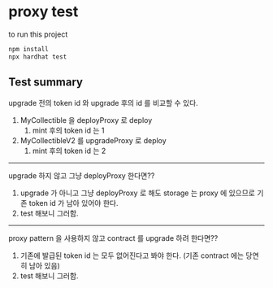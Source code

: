 # proxy test

to run this project

```bash
npm install
npx hardhat test
```

## Test summary

upgrade 전의 token id 와 upgrade 후의 id 를 비교할 수 있다.

1. MyCollectible 을 deployProxy 로 deploy
   1. mint 후의 token id 는 1
2. MyCollectibleV2 를 upgradeProxy 로 deploy
   1. mint 후의 token id 는 2

---

upgrade 하지 않고 그냥 deployProxy 한다면??

1. upgrade 가 아니고 그냥 deployProxy 로 해도 storage 는 proxy 에 있으므로 기존 token id 가 남아 있어야 한다.
2. test 해보니 그러함.

---

proxy pattern 을 사용하지 않고 contract 를 upgrade 하려 한다면??

1. 기존에 발급된 token id 는 모두 없어진다고 봐야 한다. (기존 contract 에는 당연히 남아 있음)
2. test 해보니 그러함.
